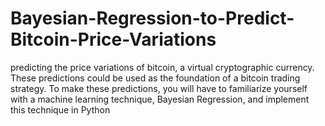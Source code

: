 # Bayesian-Regression-to-Predict-Bitcoin-Price-Variations
predicting the price variations of bitcoin, a virtual cryptographic currency. These predictions could be used as the foundation of a bitcoin trading strategy. To make these predictions, you will have to familiarize yourself with a machine learning technique, Bayesian Regression, and implement this technique in Python
